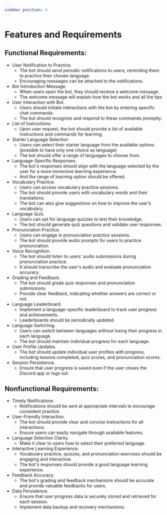 ```yaml
---
sidebar_position: 4
---
```


# Features and Requirements

## Functional Requirements: ##

* User Notification to Practice.
    *	The bot should send periodic notifications to users, reminding them to practice their chosen language.
    *	Encouraging messages can be attached to the notifications.
*	Bot Introduction Message.
     * When users open the bot, they should receive a welcome message.
     * The welcome message will explain how the bot works and all the tips
*	User Interaction with Bot.
     * Users should initiate interactions with the bot by entering specific chat commands.
     * The bot should recognize and respond to these commands promptly.
*	List of Instructions.
     * Upon user request, the bot should provide a list of available instructions and commands for learning.
*	Starter Language Selection
     * Users can select their starter language from the available options (possible to have only one choice as language)
     * The bot should offer a range of languages to choose from.
*	Language-Specific Responses.
	 * The bot's responses should align with the language selected by the user for a more immersive learning experience.
     * And the range of learning option should be offered.
*	Vocabulary Practice.
     * Users can access vocabulary practice sessions.
     * The bot should provide users with vocabulary words and their translations.
     * The bot can also give suggestions on how to improve the user’s vocabulary.
*	Language Quiz.
     * Users can opt for language quizzes to test their knowledge.
     * The bot should generate quiz questions and validate user responses.
*	Pronunciation Practice.
     * Users can engage in pronunciation practice sessions.
     * The bot should provide audio prompts for users to practice pronunciation.
*	Voice Recognition.
     * The bot should listen to users' audio submissions during pronunciation practice.
     * It should transcribe the user's audio and evaluate pronunciation accuracy.
*	Grading and Feedback.
     * The bot should grade quiz responses and pronunciation submissions.
     * Provide clear feedback, indicating whether answers are correct or not.
*	Language Leaderboard.
     * Implement a language-specific leaderboard to track user progress and achievements.
     * Leaderboards should be periodically updated.
*	Language Switching.
     * Users can switch between languages without losing their progress in each language.
     * The bot should maintain individual progress for each language.
*	User Profile Updates.
     * The bot should update individual user profiles with progress, including lessons completed, quiz scores, and pronunciation scores.
*	Session Persistence.
     * Ensure that user progress is saved even if the user closes the Discord app or logs out.

## Nonfunctional Requirements: ##
*	Timely Notifications
      * Notifications should be sent at appropriate intervals to encourage consistent practice.
*	User-Friendly Interaction.
     * The bot should provide clear and concise instructions for all interactions.
     *  Ensure users can easily navigate through available features.
*	Language Selection Clarity.
     * Make it clear to users how to select their preferred language.
*	Interactive Learning Experience.
     *  Vocabulary practice, quizzes, and pronunciation exercises should be engaging and interactive.
     *	The bot's responses should provide a good language learning experience.
*	Feedback Accuracy.
     *	The bot's grading and feedback mechanisms should be accurate and provide valuable feedbacks for users.
*	Data Persistence.
  	 *  Ensure that user progress data is securely stored and retrieved for each session.
	 * Implement data backup and recovery mechanisms.

